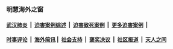 
### 明慧海外之窗

####  [武汉肺炎](indexes/365.md?t=07191901) &nbsp;|&nbsp;  [迫害案例综述](indexes/328.md?t=07191901) &nbsp;|&nbsp; [迫害致死案例](indexes/277.md?t=07191901)  &nbsp;|&nbsp; [更多迫害案例](indexes/81.md?t=07191901)  &nbsp;|&nbsp; 
####  [时事评论](indexes/19.md?t=07191901) &nbsp;|&nbsp; [海外简讯](indexes/245.md?t=07191901)&nbsp;|&nbsp;  [社会支持](indexes/140.md?t=07191901) &nbsp;|&nbsp; [褒奖决议](indexes/282.md?t=07191901) &nbsp;|&nbsp; [社区报道](indexes/91.md?t=07191901)  &nbsp;|&nbsp; [天人之间](indexes/78.md?t=07191901) 

